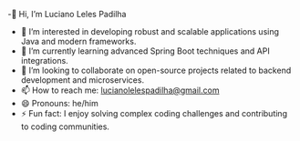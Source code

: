 -👋 Hi, I’m Luciano Leles Padilha
- 👀 I’m interested in developing robust and scalable applications using Java and modern frameworks.
- 🌱 I’m currently learning advanced Spring Boot techniques and API integrations.
- 💞️ I’m looking to collaborate on open-source projects related to backend development and microservices.
- 📫 How to reach me: lucianolelespadilha@gmail.com
- 😄 Pronouns: he/him
- ⚡ Fun fact: I enjoy solving complex coding challenges and contributing to coding communities.

<!---
lucianolelespadilha/lucianolelespadilha is a ✨ special ✨ repository because its `README.md` (this file) appears on your GitHub profile.
You can click the Preview link to take a look at your changes.
--->

